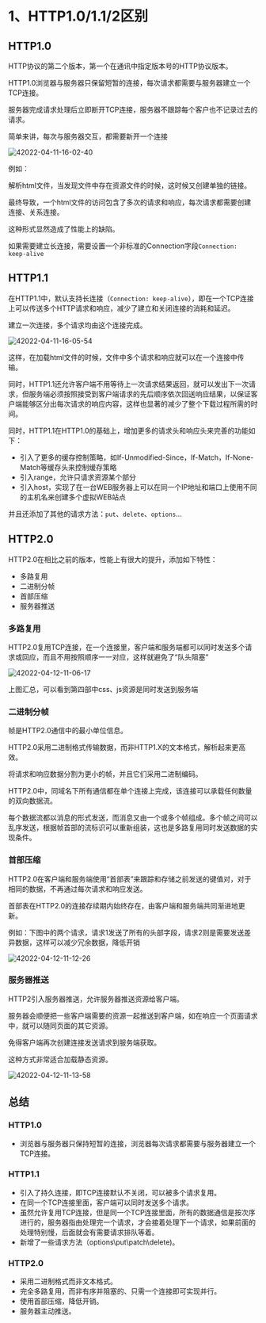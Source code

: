 # 1、HTTP1.0/1.1/2区别

## HTTP1.0

HTTP协议的第二个版本，第一个在通讯中指定版本号的HTTP协议版本。

HTTP1.0浏览器与服务器只保留短暂的连接，每次请求都需要与服务器建立一个TCP连接。

服务器完成请求处理后立即断开TCP连接，服务器不跟踪每个客户也不记录过去的请求。

简单来讲，每次与服务器交互，都需要新开一个连接

<img src="https://raw.githubusercontent.com/Amyas/picgo-bed/master/amyas.github.io/42022-04-11-16-02-40.png" alt="42022-04-11-16-02-40" width="" height="" />

例如：

解析html文件，当发现文件中存在资源文件的时候，这时候又创建单独的链接。

最终导致，一个html文件的访问包含了多次的请求和响应，每次请求都需要创建连接、关系连接。

这种形式显然造成了性能上的缺陷。

如果需要建立长连接，需要设置一个非标准的Connection字段`Connection: keep-alive`

## HTTP1.1

在HTTP1.1中，默认支持长连接（`Connection: keep-alive`），即在一个TCP连接上可以传送多个HTTP请求和响应，减少了建立和关闭连接的消耗和延迟。

建立一次连接，多个请求均由这个连接完成。

<img src="https://raw.githubusercontent.com/Amyas/picgo-bed/master/amyas.github.io/42022-04-11-16-05-54.png" alt="42022-04-11-16-05-54" width="" height="" />

这样，在加载html文件的时候，文件中多个请求和响应就可以在一个连接中传输。

同时，HTTP1.1还允许客户端不用等待上一次请求结果返回，就可以发出下一次请求，但服务端必须按照接受到客户端请求的先后顺序依次回送响应结果，以保证客户端能够区分出每次请求的响应内容，这样也显著的减少了整个下载过程所需的时间。

同时，HTTP1.1在HTTP1.0的基础上，增加更多的请求头和响应头来完善的功能如下：

* 引入了更多的缓存控制策略，如If-Unmodified-Since，If-Match，If-None-Match等缓存头来控制缓存策略
* 引入range，允许只请求资源某个部分
* 引入host，实现了在一台WEB服务器上可以在同一个IP地址和端口上使用不同的主机名来创建多个虚拟WEB站点

并且还添加了其他的请求方法：`put`、`delete`、`options`...

## HTTP2.0

HTTP2.0在相比之前的版本，性能上有很大的提升，添加如下特性：

* 多路复用
* 二进制分帧
* 首部压缩
* 服务器推送

### 多路复用

HTTP2.0复用TCP连接，在一个连接里，客户端和服务端都可以同时发送多个请求或回应，而且不用按照顺序一一对应，这样就避免了“队头阻塞”

<img src="https://raw.githubusercontent.com/Amyas/picgo-bed/master/amyas.github.io/42022-04-12-11-06-17.png" alt="42022-04-12-11-06-17" width="" height="" />

上图汇总，可以看到第四部中css、js资源是同时发送到服务端

### 二进制分帧

帧是HTTP2.0通信中的最小单位信息。

HTTP2.0采用二进制格式传输数据，而非HTTP1.X的文本格式，解析起来更高效。

将请求和响应数据分割为更小的帧，并且它们采用二进制编码。

HTTP2.0中，同域名下所有通信都在单个连接上完成，该连接可以承载任何数量的双向数据流。

每个数据流都以消息的形式发送，而消息又由一个或多个帧组成。多个帧之间可以乱序发送，根据帧首部的流标识可以重新组装，这也是多路复用同时发送数据的实现条件。

### 首部压缩

HTTP2.0在客户端和服务端使用“首部表”来跟踪和存储之前发送的键值对，对于相同的数据，不再通过每次请求和响应发送。

首部表在HTTP2.0的连接存续期内始终存在，由客户端和服务端共同渐进地更新。

例如：下图中的两个请求，请求1发送了所有的头部字段，请求2则是需要发送差异数据，这样可以减少冗余数据，降低开销

<img src="https://raw.githubusercontent.com/Amyas/picgo-bed/master/amyas.github.io/42022-04-12-11-12-26.png" alt="42022-04-12-11-12-26" width="" height="" />

### 服务器推送

HTTP2引入服务器推送，允许服务器推送资源给客户端。

服务器会顺便把一些客户端需要的资源一起推送到客户端，如在响应一个页面请求中，就可以随同页面的其它资源。

免得客户端再次创建连接发送请求到服务端获取。

这种方式非常适合加载静态资源。

<img src="https://raw.githubusercontent.com/Amyas/picgo-bed/master/amyas.github.io/42022-04-12-11-13-58.png" alt="42022-04-12-11-13-58" width="" height="" />

## 总结

### HTTP1.0

* 浏览器与服务器只保持短暂的连接，浏览器每次请求都需要与服务器建立一个TCP连接。

### HTTP1.1

* 引入了持久连接，即TCP连接默认不关闭，可以被多个请求复用。
* 在同一个TCP连接里面，客户端可以同时发送多个请求。
* 虽然允许复用TCP连接，但是同一个TCP连接里面，所有的数据通信是按次序进行的，服务器指由处理完一个请求，才会接着处理下一个请求，如果前面的处理特别慢，后面就会有需要请求排队等着。
* 新增了一些请求方法（options\put\patch\delete)。

### HTTP2.0

* 采用二进制格式而非文本格式。
* 完全多路复用，而非有序并阻塞的、只需一个连接即可实现并行。
* 使用首部压缩，降低开销。
* 服务器主动推送。